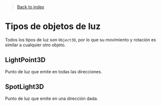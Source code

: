 >[Back to index](https://github.com/rzeronte/brakeza3d/blob/master/doc/00-index.md)

# Tipos de objetos de luz

Todos los tipos de luz son ``Object3D``, por lo que su movimiento y rotación es similar a cualquier otro objeto.

## LightPoint3D

Punto de luz que emite en todas las direcciones.

## SpotLight3D

Punto de luz que emite en una dirección dada.
